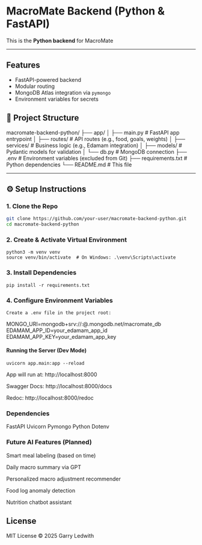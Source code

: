 # MacroMate Backend (Python & FastAPI)

This is the **Python backend** for MacroMate

---
## Features

- FastAPI-powered backend
- Modular routing 
- MongoDB Atlas integration via `pymongo`
- Environment variables for secrets 


## 📁 Project Structure

macromate-backend-python/
├── app/
│ ├── main.py # FastAPI app entrypoint
│ ├── routes/ # API routes (e.g., food, goals, weights)
│ ├── services/ # Business logic (e.g., Edamam integration)
│ ├── models/ # Pydantic models for validation
│ └── db.py # MongoDB connection
├── .env # Environment variables (excluded from Git)
├── requirements.txt # Python dependencies
└── README.md # This file

---

## ⚙️ Setup Instructions

### 1. Clone the Repo

```bash
git clone https://github.com/your-user/macromate-backend-python.git
cd macromate-backend-python
```
### 2. Create & Activate Virtual Environment
```
python3 -m venv venv
source venv/bin/activate  # On Windows: .\venv\Scripts\activate
```
### 3. Install Dependencies
```
pip install -r requirements.txt
```
### 4. Configure Environment Variables
```
Create a .env file in the project root:
```
MONGO_URI=mongodb+srv://<user>:<pass>@<cluster>.mongodb.net/macromate_db
EDAMAM_APP_ID=your_edamam_app_id
EDAMAM_APP_KEY=your_edamam_app_key


#### Running the Server (Dev Mode)
```
uvicorn app.main:app --reload
```
App will run at: http://localhost:8000

Swagger Docs: http://localhost:8000/docs

Redoc: http://localhost:8000/redoc

### Dependencies
FastAPI
Uvicorn
Pymongo
Python Dotenv

### Future AI Features (Planned)
Smart meal labeling (based on time)

Daily macro summary via GPT

Personalized macro adjustment recommender

Food log anomaly detection

Nutrition chatbot assistant

## License
MIT License © 2025 Garry Ledwith



